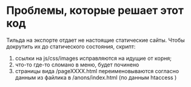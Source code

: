 # Проблемы, которые решает этот код

Тильда на экспорте отдает не настоящие статические сайты. Чтобы докрутить их до статического состояния, скрипт:

1) ссылки на js/css/images исправляются на идущие от корня;
2) что-то где-то сломано в меню, будет починено
3) страницы вида /pageXXXX.html переименовываются согласно данным из файлика в /anons/index.html (по данным htaccess )
